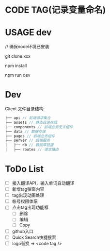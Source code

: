 
CODE TAG(记录变量命名)
================
  

USAGE dev
=========
// 确保node环境已安装

git clone xxx

npm install

npm run dev

Dev
===
Client 文件目录结构:
```js
├── api // 前端请求集合
├── assets // 静态目录存放
├── components // 前端业务无关组件
├── data // 数据存储
├── pages // 前端业务组件
├── server // 后端服务
│   ├── db // 数据库链接
│   ├── routes // 请求路由
```
ToDo List
=========

- [ ] 接入翻译API，输入单词自动翻译
- [ ] 新增tag弹窗内容
- [ ] tag出现动画处理
- [ ] 帐号权限体系
- [ ] 点击tag出现功能框
  - [ ] 删除
  - [ ] 编辑
  - [ ] Copy
- [ ] github入口
- [ ] Quick Search快捷搜索
- [ ] logo替换 => \<code tag \/\>
